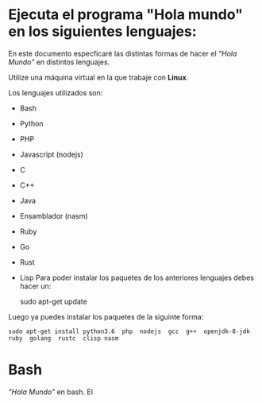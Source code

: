 # Ejecuta el programa "Hola mundo" en los siguientes lenguajes:
En este documento especficaré las distintas formas de hacer el *"Hola Mundo"* en distintos lenguajes.

Utilize una máquina virtual en la que trabaje con **Linux**.

Los lenguajes utilizados son:
- Bash
- Python
- PHP
- Javascript (nodejs)
- C
- C++
- Java
- Ensamblador (nasm)
- Ruby
- Go
- Rust
- Lisp
Para poder instalar los paquetes de los anteriores lenguajes debes hacer un:

    sudo apt-get update
  
Luego ya puedes instalar los paquetes de la siguinte forma:
 
    sudo apt-get install python3.6  php  nodejs  gcc  g++  openjdk-8-jdk  ruby  golang  rustc  clisp nasm
  
  
# Bash
*"Hola Mundo"* en bash.
El
